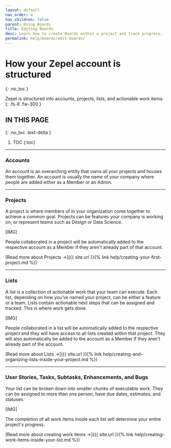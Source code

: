 ```yaml
---
layout: default
nav_order: 4
has_children: false
parent: Using Boards
title: Editing Boards
desc: Learn how to create Boards within a project and track progress.
permalink: help/boards/edit-boards/
---
```

# How your Zepel account is structured
{: .no_toc }

Zepel is structured into accounts, projects, lists, and actionable work items.
{: .fs-6 .fw-300 }

## IN THIS PAGE
{: .no_toc .text-delta }

1. TOC
{:toc}

---

### Accounts

An account is an overarching entity that owns all your projects and houses them together. An account is usually the name of your company where people are added either as a Member or an Admin.

---

### Projects 

A project is where members of in your organization come together to achieve a common goal. Projects can be features your company is working on, or represent teams such as Design or Data Science. 

[IMG]

People collaborated in a project will be automatically added to the respective account as a Member if they aren't already part of that account.

[Read more about Projects ->]({{ site.url }}{% link help/creating-your-first-project.md %})

---

### Lists

A list is a collection of actionable work that your team can execute. Each list, depending on how you've named your project, can be either a feature or a team. Lists contain actionable next steps that can be assigned and tracked. This is where work gets done.

[IMG]

People collaborated in a list will be automatically added to the respective project and they will have access to all lists created within that project. They will also automatically be added to the account as a Member if they aren't already part of the account.

[Read more about Lists ->]({{ site.url }}{% link help/creating-and-organizing-lists-inside-your-project.md %})

---

### User Stories, Tasks, Subtasks, Enhancements, and Bugs

Your list can be broken down into smaller chunks of executable work. They can be assigned to more than one person, have due dates, estimates, and statuses.

[IMG]

The completion of all work items inside each list will determine your entire project's progress.

[Read more about creating work items ->]({{ site.url }}{% link help/creating-work-items-inside-your-list.md %})

